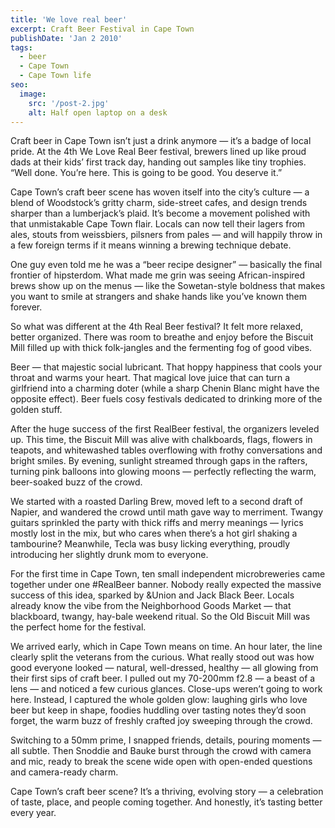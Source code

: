```yaml
---
title: 'We love real beer'
excerpt: Craft Beer Festival in Cape Town
publishDate: 'Jan 2 2010'
tags:
  - beer
  - Cape Town
  - Cape Town life
seo:
  image:
    src: '/post-2.jpg'
    alt: Half open laptop on a desk
---
```

Craft beer in Cape Town isn’t just a drink anymore — it’s a badge of local pride. At the 4th We Love Real Beer festival, brewers lined up like proud dads at their kids’ first track day, handing out samples like tiny trophies. “Well done. You’re here. This is going to be good. You deserve it.”

Cape Town’s craft beer scene has woven itself into the city’s culture — a blend of Woodstock’s gritty charm, side-street cafes, and design trends sharper than a lumberjack’s plaid. It’s become a movement polished with that unmistakable Cape Town flair. Locals can now tell their lagers from ales, stouts from weissbiers, pilsners from pales — and will happily throw in a few foreign terms if it means winning a brewing technique debate.

One guy even told me he was a “beer recipe designer” — basically the final frontier of hipsterdom. What made me grin was seeing African-inspired brews show up on the menus — like the Sowetan-style boldness that makes you want to smile at strangers and shake hands like you’ve known them forever.

So what was different at the 4th Real Beer festival? It felt more relaxed, better organized. There was room to breathe and enjoy before the Biscuit Mill filled up with thick folk-jangles and the fermenting fog of good vibes.

Beer — that majestic social lubricant. That hoppy happiness that cools your throat and warms your heart. That magical love juice that can turn a girlfriend into a charming doter (while a sharp Chenin Blanc might have the opposite effect). Beer fuels cosy festivals dedicated to drinking more of the golden stuff.

After the huge success of the first RealBeer festival, the organizers leveled up. This time, the Biscuit Mill was alive with chalkboards, flags, flowers in teapots, and whitewashed tables overflowing with frothy conversations and bright smiles. By evening, sunlight streamed through gaps in the rafters, turning pink balloons into glowing moons — perfectly reflecting the warm, beer-soaked buzz of the crowd.

We started with a roasted Darling Brew, moved left to a second draft of Napier, and wandered the crowd until math gave way to merriment. Twangy guitars sprinkled the party with thick riffs and merry meanings — lyrics mostly lost in the mix, but who cares when there’s a hot girl shaking a tambourine? Meanwhile, Tecla was busy licking everything, proudly introducing her slightly drunk mom to everyone.

For the first time in Cape Town, ten small independent microbreweries came together under one #RealBeer banner. Nobody really expected the massive success of this idea, sparked by &Union and Jack Black Beer. Locals already know the vibe from the Neighborhood Goods Market — that blackboard, twangy, hay-bale weekend ritual. So the Old Biscuit Mill was the perfect home for the festival.

We arrived early, which in Cape Town means on time. An hour later, the line clearly split the veterans from the curious. What really stood out was how good everyone looked — natural, well-dressed, healthy — all glowing from their first sips of craft beer. I pulled out my 70-200mm f2.8 — a beast of a lens — and noticed a few curious glances. Close-ups weren’t going to work here. Instead, I captured the whole golden glow: laughing girls who love beer but keep in shape, foodies huddling over tasting notes they’d soon forget, the warm buzz of freshly crafted joy sweeping through the crowd.

Switching to a 50mm prime, I snapped friends, details, pouring moments — all subtle. Then Snoddie and Bauke burst through the crowd with camera and mic, ready to break the scene wide open with open-ended questions and camera-ready charm.

Cape Town’s craft beer scene? It’s a thriving, evolving story — a celebration of taste, place, and people coming together. And honestly, it’s tasting better every year.
